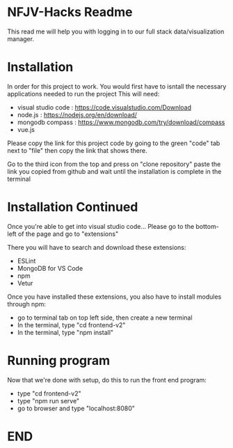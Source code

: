# NFJV-Hacks Readme

This read me will help you with logging in to our full stack data/visualization manager.

# Installation

In order for this project to work. You would first have to isntall the necessary applications needed to run the project
This will need:
- visual studio code : https://code.visualstudio.com/Download
- node.js : https://nodejs.org/en/download/
- mongodb compass : https://www.mongodb.com/try/download/compass
- vue.js

Please copy the link for this project code by going to the green "code" tab next to "file" then copy the link that shows there.

Go to the third icon from the top and press on "clone repository" paste the link you copied from github and wait until the installation is complete in the terminal
# Installation Continued
Once you're able to get into visual studio code... Please go to the bottom-left of the page and go to "extensions"

There you will have to search and download these extensions:
- ESLint
- MongoDB for VS Code
- npm
- Vetur

Once you have installed these extensions, you also have to install modules through npm:
- go to terminal tab on top left side, then create a new terminal
- In the terminal, type "cd frontend-v2"
-  In the terminal, type "npm install"



# Running program

Now that we're done with setup, do this to run the front end program:
- type "cd frontend-v2"
- type "npm run serve"
- go to browser and type "localhost:8080"

# END
